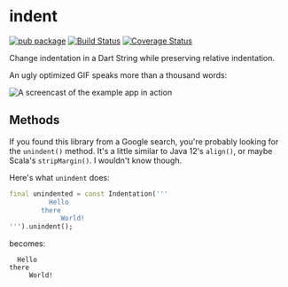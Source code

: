 # indent

[![pub package](https://img.shields.io/pub/v/indent.svg)](https://pub.dartlang.org/packages/indent)
 [![Build Status](https://travis-ci.org/roughike/indent.svg?branch=master)](https://travis-ci.org/roughike/indent) 
 [![Coverage Status](https://coveralls.io/repos/github/roughike/indent/badge.svg?branch=master)](https://coveralls.io/github/roughike/indent?branch=master)

Change indentation in a Dart String while preserving relative indentation.

An ugly optimized GIF speaks more than a thousand words:

![A screencast of the example app in action](https://github.com/roughike/indent/raw/master/indent.gif)

## Methods

If you found this library from a Google search, you're probably looking for the `unindent()` method. It's a little similar to Java 12's `align()`, or maybe Scala's `stripMargin()`. I wouldn't know though.

Here's what `unindent` does:

```dart
final unindented = const Indentation('''
          Hello
        there
             World!
''').unindent();
```

becomes:

```
  Hello
there
     World!
```
